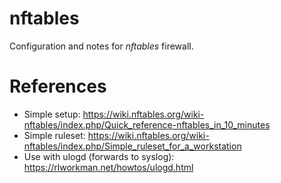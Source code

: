 # nftables

Configuration and notes for _nftables_ firewall.

# References

- Simple setup: https://wiki.nftables.org/wiki-nftables/index.php/Quick_reference-nftables_in_10_minutes
- Simple ruleset: https://wiki.nftables.org/wiki-nftables/index.php/Simple_ruleset_for_a_workstation
- Use with ulogd (forwards to syslog): https://rlworkman.net/howtos/ulogd.html
